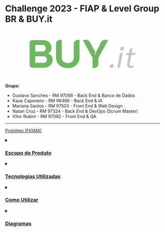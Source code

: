 # **Challenge 2023 - FIAP & Level Group BR & BUY.it**
<br />
<p align="center">
  <img src="Documentação/BUYit.png" alt="BUYIt">
</p>
<br />

**Grupo:**
- Gustavo Sanches - RM 97068 - Back End & Banco de Dados
- Kaue Caponero - RM 96466 - Back End & IA
- Mariana Santos - RM 97503 - Front End & Web Design 
- Natan Cruz - RM 97324 - Back End & DevOps (Scrum Master)
- Vitor Rubim - RM 97092 - Front End & QA

<hr/>

[Protótipo (FIGMA)](https://www.figma.com/file/ugcDozQL0YCSZWAIhKNiP9/Challenge-2?type=design&mode=design&t=EbrQiTt09tx8rjLI-0)

<details>
<summary><h3><u>Escopo do Produto</u></h3></summary>
  <details>
  <summary><h4><u>Justificativa</u></h4></summary>
    
  <em>Quem se Beneficiará da Nossa Solução?</em>
  
  Diante do desafio proposto pela empresa Level Group BR, em parceria com a FIAP e analisando o cenário empresarial atual, identificamos um problema significativo relacionado à gestão de compras. Muitas empresas, independentemente do porte, enfrentam a dependência excessiva de interações humanas em seus processos de compras. Isso resulta em ineficiências operacionais, elevados custos, complexidades administrativas e, por vezes, erros que prejudicam a rentabilidade e a competitividade.
    
  A abordagem tradicional para a gestão de compras muitas vezes carece de recursos tecnológicos avançados, como a inteligência artificial, que poderiam otimizar significativamente a eficiência do processo. Além disso, a comunicação com fornecedores e a análise de dados para tomada de decisões estratégicas frequentemente são subutilizadas, o que impede as empresas de atingir todo o seu potencial.
       
  A falta de integração e automação nos processos de compras gera uma série de problemas, incluindo a inabilidade de monitorar de forma proativa as tendências de mercado, a incapacidade de reagir rapidamente a mudanças nas condições de fornecimento e a ausência de ferramentas que permitam uma negociação mais eficaz. Isso leva a um cenário em que muitas empresas não estão aproveitando ao máximo suas oportunidades de economia de custos e não estão sendo capazes de competir no mercado de maneira eficiente.
  Neste contexto, torna-se evidente a necessidade de uma solução que permita a automação e otimização dos processos de compras empresariais, com foco em usabilidade, simplicidade, e, principalmente, na utilização da inteligência artificial. 
  
  Essa solução busca eliminar as ineficiências, reduzir os custos e permitir que as empresas tomem decisões informadas e estratégicas para impulsionar sua rentabilidade e competitividade. É com esse propósito que desenvolvemos nosso projeto, buscando oferecer uma solução que atenda a essas demandas e resolva o problema identificado de forma eficaz e inovadora.
  </details>
  
  <details>
  <summary><h4><u>Objetivos</u></h4></summary>
  
  <em>Onde queremos chegar?</em>
  
  - Automatização e Simplificação do Processo de Compras: O objetivo principal de nossa solução é automatizar e simplificar os processos de compras entre empresas, eliminando ineficiências e complexidades. Isso será alcançado por meio da criação de um sistema que permite que as empresas realizem compras de forma eficaz e simplificada, otimizando a comunicação com fornecedores e facilitando a análise de dados para tomada de decisões estratégicas.
  
  - Redução de Custos e Aumento da Lucratividade: Buscamos reduzir os custos operacionais relacionados às compras, permitindo que as empresas economizem recursos financeiros significativos. Isso contribuirá para um aumento da lucratividade, já que as empresas serão capazes de alcançar uma gestão de compras mais eficiente e econômica.
  
  - Promoção de Competição Saudável: Nossa solução visa incentivar uma competição saudável entre empresas concorrentes, estimulando a oferta de serviços ágeis e de alta qualidade aos compradores. Isso resultará em um mercado mais dinâmico e competitivo, beneficiando tanto os fornecedores quanto os consumidores.
  
  - Integração da Cultura de Aprendizado e Melhoria Contínua: Pretendemos integrar a cultura de aprendizado e melhoria contínua nas empresas, estimulando a constante busca por aprimoramentos nos processos de compras. Isso envolverá a oferta de recursos educacionais e ferramentas de análise para capacitar as empresas a evoluírem constantemente.
  
  - Utilização de Inteligência Artificial para Precisão: Um dos pilares fundamentais de nossa solução é a incorporação da inteligência artificial para aprimorar a precisão e eficácia dos processos de compras. A IA será empregada para análise de dados, previsão de tendências, identificação de oportunidades de economia e suporte à tomada de decisões estratégicas.
  
  - Melhoria na Comunicação com Fornecedores: Buscamos melhorar significativamente a comunicação com fornecedores, simplificando a interação, reduzindo erros de comunicação e acelerando todos os processos envolvidos.
  
  - Aumento da Agilidade nas Compras: Almejamos aumentar a agilidade dos processos de compras, permitindo que as empresas reajam rapidamente a mudanças nas condições de fornecimento, tornando todo o processo mais flexível e eficaz.
  
  - Foco na Sustentabilidade e Responsabilidade Empresarial: Incentivaremos as empresas a considerar critérios de sustentabilidade e responsabilidade social em suas compras, promovendo práticas empresariais responsáveis.
  
  Ao estabelecer esses objetivos, nossa solução busca abordar o problema identificado de forma abrangente e eficaz, oferecendo uma resposta inovadora e estratégica para as necessidades das empresas no que diz respeito à gestão de compras.
  </details>
  
  <details>
  <summary><h4><u>Público Alvo</u></h4></summary>
  
  <em>Quem se Beneficiará da Nossa Solução?</em>
  
  Nosso público-alvo consiste em empresas de micro e pequeno porte que enfrentam desafios significativos relacionados à gestão de compras. Compreender o perfil desse público é fundamental para o sucesso de nossa solução. Portanto, delineamos as principais características de nosso público-alvo:
  
  - Empresas de Micro e Pequeno Porte: Nosso foco principal são as empresas de micro e pequeno porte, que muitas vezes têm recursos limitados para investir em soluções de gestão empresarial de grande escala. Essas empresas representam uma parcela substancial do cenário empresarial e são fundamentais para a economia.
  
  - Gestores e Empreendedores: Nossa solução visa atender gestores e empreendedores dessas empresas, uma vez que geralmente são eles que tomam decisões estratégicas relacionadas às compras e à gestão de recursos.
  
  - Setores Diversificados: As empresas de micro e pequeno porte atuam em diversos setores, como manufatura, comércio, serviços, e outros. Nossa solução é versátil o suficiente para atender às necessidades de diferentes setores.
  
  - Profissionais Multifuncionais: Muitas vezes, essas empresas têm equipes enxutas, e os profissionais desempenham funções multifuncionais. Isso inclui responsabilidades de compras, que podem ser realizadas por indivíduos que também desempenham outras funções na organização.
  
  - Desafios Financeiros e de Gestão: As empresas de micro e pequeno porte frequentemente enfrentam desafios financeiros, como orçamentos limitados e margens de lucro apertadas. Além disso, a gestão de compras muitas vezes é subvalorizada ou não otimizada.
  
  - Necessidade de Competitividade: Essas empresas estão buscando maneiras de competir de maneira eficaz em um mercado competitivo, e uma gestão de compras eficiente é essencial para alcançar essa competitividade.
  
  - Foco na Sustentabilidade e Responsabilidade Empresarial: Um segmento significativo do público-alvo valoriza práticas de sustentabilidade e responsabilidade social em suas operações comerciais.
  
  Entendendo as características e desafios específicos desse público, nossa solução foi projetada para atender às necessidades das empresas de micro e pequeno porte. Buscamos oferecer uma ferramenta acessível, eficaz e fácil de usar que ajude essas empresas a otimizar seus processos de compras, reduzir custos, aumentar a competitividade e contribuir para seu crescimento e sucesso a longo prazo. Ao direcionar nossos esforços para esse público, acreditamos que nossa solução terá um impacto positivo e significativo no cenário empresarial de micro e pequeno porte, promovendo um ambiente de negócios mais dinâmico e eficiente.
  </details>
  
  <details>
  <summary><h4><u>Análise de Mercado</u></h4></summary>
    
  <em>Contextualização da Concorrência</em>
  
  No mercado de soluções de gestão empresarial (ERP) e de processos de compras, diversos produtos e sistemas concorrentes estão atualmente disponíveis. A análise das ofertas existentes é fundamental para a compreensão de nosso posicionamento e diferenciação:
  
  - Grandes Players: Empresas renomadas, como TOTVS, SAP e SANKHYA, oferecem soluções abrangentes e multifuncionais de ERP. Embora suas ofertas sejam altamente sofisticadas e completas, seu custo é substancialmente elevado, tornando-as inacessíveis para empresas de micro e pequeno porte, como por exemplo os custos de implantação podendo chegar a mais de R$ 300.000,00 e custos de manutenção por volta de R$ 800,00 por usuário ao mês, sendo inviável para empresas com menor capacidade financeira.
  
  - Soluções Mais Acessíveis: Plataformas como OMIE, Amigo e Conta Azul por exemplo proporcionam alternativas mais acessíveis, embora sua ênfase seja frequentemente voltada para a gestão financeira, com funcionalidades de compras menos robustas.
  
  - Falta de Foco nas Compras: É importante destacar que, em todas as soluções analisadas, não encontramos concorrentes que se concentrem na otimização dos processos de compras empresariais. Em geral, essas soluções são voltadas para a gestão financeira e controlam aspectos relacionados ao estoque, mas não enfatizam o processo de compras em si, tornando esse desafio uma excelente oportunidade de ingresso no mercado.
  </details>
  
  <details>
  <summary><h4><u>Posicionamento no Mercado</u></h4></summary>
  
  <em>Fatia de mercado a ser conquistada</em>
  
  Com base na análise da concorrência, nossa estratégia visa preencher uma lacuna não atendida no mercado, focando na automação e otimização dos processos de compras empresariais. Nossa solução se diferencia dos concorrentes, uma vez que:
  
  - É acessível para empresas de micro e pequeno porte, proporcionando um ROI mais rápido em comparação com soluções de grande porte.
  
  - Fornecerá um conjunto de recursos projetados especificamente para simplificar a gestão de compras, melhorar a eficiência, reduzir custos e promover práticas de compra responsáveis.
  
  - Utilizará inteligência artificial para aprimorar a precisão dos processos de compras, identificando oportunidades de economia e permitindo a tomada de decisões estratégicas.
  
  - Incentivará a comunicação eficaz com fornecedores, acelerando as negociações e facilitando a obtenção de produtos e serviços de alta qualidade.
  
  - Será uma ferramenta versátil e fácil de usar, adaptando-se às necessidades de empresas em diversos setores.
  
  Nossa solução busca abordar um problema crítico que foi identificado no mercado, preenchendo a lacuna entre as ofertas caras e complexas e as soluções mais acessíveis, enquanto foca especificamente na automação e aprimoramento dos processos de compras. Acreditamos que isso nos posiciona de maneira única para atender a uma demanda não atendida e atingir o público-alvo com eficácia.
  </details>
</details>

<details>
  <summary><h3><u>Tecnologias Utilizadas</u></h3></summary>
  <h4>Backend</b></h4>
  <p>
    <img alt="Java" src="https://img.shields.io/badge/Java-ED8B00?style=flat&logo=openjdk&logoColor=white">
    <img alt="Spring" src="https://img.shields.io/badge/Spring-6DB33F?style=flat&logo=spring&logoColor=white">
    <img alt="JavaScript" src="https://img.shields.io/badge/JAVASCRIPT-323330.svg?&style=flat&logo=javascript&logoColor=%23F7DF1E">
  </p>
  <h4>Front-end</h4>
  <p style="text-align:center;">
    <img alt="HTML5" src="https://img.shields.io/badge/HTML5-E34F26.svg?&style=flat&logo=html5&logoColor=white">
    <img alt="CSS3" src="https://img.shields.io/badge/CSS3-%231572B6.svg?&style=flat&logo=css3&logoColor=white">
    <img alt="React" src="https://img.shields.io/badge/React-20232A?style=flat&logo=react&logoColor=white">
    <img alt="React Native" src="https://img.shields.io/badge/React_Native-20232A?style=flat&logo=react&logoColor=61DAFB">
  </p>
  <h4>Controle de Versão</h4>
  <p style="text-align:center;">
    <img alt="Git" src="https://img.shields.io/badge/GIT-%23F05033.svg?&style=flat&logo=git&logoColor=white">
    <img alt="GitHub" src="https://img.shields.io/badge/GITHUB-%23121011.svg?&style=flat&logo=github&logoColor=white">
  </p>
  <h4>IDEs e Ferramentas</h4>
  <p style="text-align:center;">
    <img alt="Figma" src="https://img.shields.io/badge/Figma-F24E1E?style=flat&logo=figma&logoColor=white">
    <img alt="Oracle" src="https://img.shields.io/badge/Oracle-F80000?style=flat&logo=Oracle&logoColor=white">
    <img alt="Visual Studio Code" src="https://img.shields.io/badge/Visual_Studio_Code-0078D4?style=flat&logo=visual%20studio%20code&logoColor=white">
    <img alt="IntelliJ" src= "https://img.shields.io/badge/IntelliJ_IDEA-000000.svg?style=flat&logo=intellij-idea&logoColor=white">
    <img alt="Insomnia" src = "https://img.shields.io/badge/Insomnia-black?style=flat&logo=insomnia&logoColor=5849BE">
    <img alt="Google Colab" src="https://img.shields.io/badge/Colab-F9AB00?style=flat&logo=googlecolab&color=white">
  </p>
</details>

<details>
  <summary><h3><u>Como Utilizar</u></h3></summary>

Antes de tudo, você precisa ter instalado em sua máquina as seguintes ferramentas:
[Git](https://git-scm.com), [Java](https://www.java.com/pt-BR/).

Além disso, é bom ter um editor para trabalhar com o código, como [VSCode](https://code.visualstudio.com/) ou [IntelliJ](https://www.jetbrains.com/pt-br/idea/).

O projeto é divido em duas partes:

- 🎲 Backend (Servidor)
- 📱 Mobile (Aplicativo)

##### 👉 **_Backend:_**

Navegue até o projeto maven:

```bash
$ cd Entregas/Sprint\ 1/Enterprise\ Application\ Development\buyit
```

Abra o projeto maven em seu editor e execute o arquivo main: BuyitApplicattion.java

Aguarde a inicialização do servidor até a exibição da mensagem: 

```bash
Buy.it app started with endpoints available as http://localhost:8080
Hit Ctrl-C to stop it....
```

Abra o seu navegador e navegue até [http://localhost:8080](http://localhost:8080)

##### 👉 **_Mobile:_**

Navegue até o projeto mobile:

```bash
$ cd Entregas/Sprint\ 1/Hybrid\ Mobile\ APP\ Development
```

Instale as dependências
```bash
$ npm install
```

Abra o projeto mobile em seu editor e execute o seguinte comando:
```bash
$ npm android
```
</details>

<details>
  <summary><h3><u>Diagramas</u></h3></summary>
  <details>
  <summary><h4><u>Diagrama Entidade Relacionamento (DER)</u></h4></summary>
  <br />
  <p align="center">
    <img src="Documentação/DER.png" alt="DER">
  </p>
    <p>No DER podemos ver 12 entidades, além de 1 entidade que será uma tabela ManyToMany.</p>
    <p>- Produto se relaciona com Categoria, onde 1 Categoria contem N Produtos, sendo que o id_categoria é uma Foreign Key na entidade Produto.</p>
    <p>- Produto se relaciona com Estoque, onde N Estoques alocam 1 Produto, sendo que o id_produto é uma Foreign Key na entidade Estoque.</p>
    <p>- Estoque se relaciona com Desconto, onde 1 Estoque possui N Descontos, sendo que o id_estoque é uma Foreign Key na entidade Desconto.</p>
    <p>- Estoque se relaciona com Valor_Variacao, onde N Estoques possuem 1 Valor_Variacao, sendo que o id_valor_variacao é uma Foreign Key na entidade Estoque.</p>
    <p>- Valor_Variacao se relaciona com Tipo_Variacao, onde N Valor_Variacao possuem 1 Tipo_Variacao.</p>
    <p>- Usuario se relaciona com Estoque, onde 1 Usuario detém N Estoques, sendo que o id_usuario é uma Foreign Key na entidade Estoque.</p>
    <p>- Usuario se relaciona com Tag, onde N Usuarios possuem N Tags, gerando uma nova entidade chamada Usuario_Tag, a qual possui Foreign Keys de ID de ambas as tabelas.</p>
    <p>- Usuario se relaciona com Avaliacao onde 1 Usuario realiza N Avaliacoes, sendo que id_usuario é uma Foreign Key na entidade Avaliacao.</p>
    <p>- Usuario se relaciona com Pedido, onde 1 Usuario efetua N Pedidos, sendo que id_usuario é uma Foreign Key na entidade Pedido.</p>
    <p>- Pedido se relaciona com Avaliacao, onde 1 Pedido gera 1 Avaliacao, sendo que id_pedido é uma Foreign Key na entidade Avaliacao.</p>
    <p>- Pedido se relaciona com Estoque, onde N Pedido contém N Estoque, gerando uma nova entidade chamada Pedido_Estoque a qual possui Foreign Keys de ID de ambas as tabelas.</p>
    <p>- Pedido se relaciona com Log, onde 1 Pedido gera N Logs, sendo que id_pedido é uma foreign Key na entidade Log.</p>
  <br />
  </details>

  <details>
  <summary><h4><u>Modelo Entidade Relacionamento (MER)</u></h4></summary>
  <br />
  <p align="center">
    <img src="Documentação/MER.png" alt="MER">
  </p>
  <br />
  </details>

  <details>
  <summary><h4><u>Diagrama de Classes (UML)</u></h4></summary>
  <br />
  <p align="center">
    <img src="Documentação/UML.png" alt="MER">
  </p>
  <br />
  </details>
  
</details>
